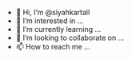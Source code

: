 - 👋 Hi, I’m @siyahkartall
- 👀 I’m interested in ...
- 🌱 I’m currently learning ...
- 💞️ I’m looking to collaborate on ...
- 📫 How to reach me ...

<!---
siyahkartall/siyahkartall is a ✨ special ✨ repository because its `README.md` (this file) appears on your GitHub profile.
You can click the Preview link to take a look at your changes.
--->

